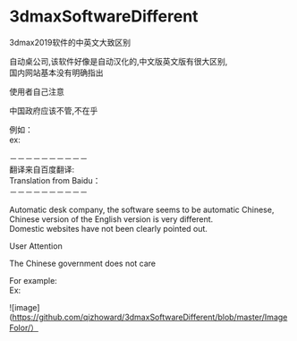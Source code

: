 # 3dmaxSoftwareDifferent
3dmax2019软件的中英文大致区别

自动桌公司,该软件好像是自动汉化的,中文版英文版有很大区别,                                                                        </br>
国内网站基本没有明确指出                                                                                                      </br>

使用者自己注意                                                                                                               </br>

中国政府应该不管,不在乎                                                                                                        </br>

例如：                                                                                                                       </br>
ex:                                                                                                                         </br>


－－－－－－－－－－                                                                                                          </br>
翻译来自百度翻译:                                                                                                             </br>
Translation from Baidu：                                                                                                     </br>
－－－－－－－－－－                                                                                                          </br>

Automatic desk company, the software seems to be automatic Chinese, Chinese version of the English version is very different.   </br>
Domestic websites have not been clearly pointed out.                                                                            </br>

User Attention                                                                                                                  </br>

The Chinese government does not care

For example:                                                                                                                    </br>
Ex:                                                                                                                             </br>

![image](https://github.com/qizhoward/3dmaxSoftwareDifferent/blob/master/ImageFolor/）

